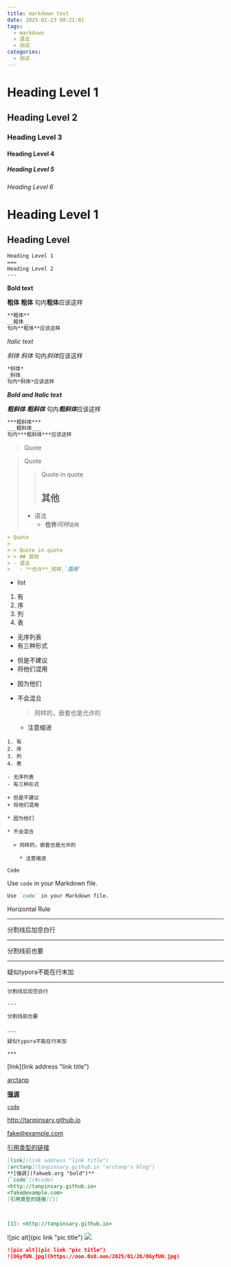 ```yaml
---
title: markdown test
date: 2025-01-23 00:21:01
tags:
  - markdown
  - 语法
  - 测试
categories:
  - 测试
---
```


# Heading Level 1

## Heading Level 2

### Heading Level 3

#### Heading Level 4

##### Heading Level 5

###### Heading Level 6


Heading Level 1
===

Heading Level 
---
```markdown
Heading Level 1
===
Heading Level 2
---
```



**Bold text**

**粗体**
__粗体__
句内**粗体**应该这样

```markdown
**粗体**
__粗体__
句内**粗体**应该这样
```

*Italic text*

*斜体*
_斜体_
句内*斜体*应该这样

```markdown
*斜体*
_斜体_
句内*斜体*应该这样
```

***Bold and Italic text***

***粗斜体***
___粗斜体___
句内***粗斜体***应该这样

```markdown
***粗斜体***
___粗斜体___
句内***粗斜体***应该这样
```

> Quote

> Quote
>
> > Quote in quote
> > ## 其他
> - 语法
> 	- **也许**_同样_`适用`

```markdown
> Quote
>
> > Quote in quote
> > ## 其他
> - 语法
> 	- **也许**_同样_`适用`
```

- list

1. 有
2. 序
3. 列
4. 表

- 无序列表
- 有三种形式

+ 但是不建议
+ 将他们混用

* 因为他们

* 不会混合

  > 同样的，嵌套也是允许的

  * 注意缩进



```
1. 有
2. 序
3. 列
4. 表

- 无序列表
- 有三种形式

+ 但是不建议
+ 将他们混用

* 因为他们

* 不会混合

  > 同样的，嵌套也是允许的

	* 注意缩进
```

`Code`

Use `code` in your Markdown file.

```markdown
Use `code` in your Markdown file.
```


Horizontal Rule

---

分割线后加空白行

---

分割线前也要

___

疑似typora不能在行末加

***

```markdown
分割线后加空白行

---

分割线前也要

___

疑似typora不能在行末加

***
```

[link](link address "link title")

[arctanp](tanpinsary.github.io "arctanp's blog")

**[强调](fakweb.org "bold")**

[`code`](#code)

<http://tanpinsary.github.io>

<fake@example.com>

[引用类型的链接][1]





[1]: <http://tanpinsary.github.io>

```markdown
[link](link address "link title")
[arctanp](tanpinsary.github.io "arctanp's blog")
**[强调](fakweb.org "bold")**
[`code`](#code)
<http://tanpinsary.github.io>
<fake@example.com>
[引用类型的链接][1]



[1]: <http://tanpinsary.github.io>
```

![pic alt](pic link "pic title")
![](https://ooo.0x0.ooo/2025/01/26/OGyfUN.jpg)

```markdown
![pic alt](pic link "pic title")
![OGyfUN.jpg](https://ooo.0x0.ooo/2025/01/26/OGyfUN.jpg)
```

